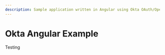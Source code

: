 ```yaml
---
description: Sample application written in Angular using Okta OAuth/OpenID Connect
---
```


# Okta Angular Example

Testing

